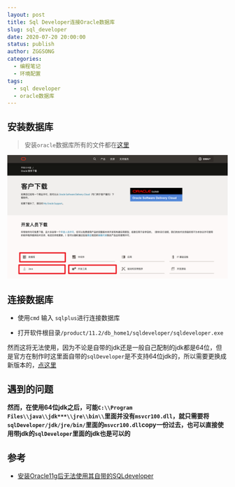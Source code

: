 ```yaml
---
layout: post
title: Sql Developer连接Oracle数据库
slug: sql_developer
date: 2020-07-20 20:00:00
status: publish
author: ZGGSONG
categories: 
  - 编程笔记
  - 环境配置
tags: 
  - sql developer
  - oracle数据库
---
```


## <span id="jump">安装数据库</span>

> 安装`oracle`数据库所有的文件都在[这里](https://www.oracle.com/cn/downloads/)

![](./img/oracle.png)

## 连接数据库

- 使用`cmd` 输入 `sqlplus`进行连接数据库

- 打开软件根目录`/product/11.2/db_home1/sqldeveloper/sqldeveloper.exe`

然而这将无法使用，因为不论是自带的jdk还是一般自己配制的jdk都是64位，但是官方在制作时这里面自带的`sqlDeveloper`是不支持64位jdk的，所以需要更换成新版本的，[点这里](#jump)

## 遇到的问题

__然而，在使用64位jdk之后，可能`C:\\Program Files\\java\\jdk***\\jre\\bin\\`里面并没有`msvcr100.dll`，就只需要将`sqlDeveloper/jdk/jre/bin/`里面的`msvcr100.dll`copy一份过去，也可以直接使用带jdk的`sqlDeveloper`里面的jdk也是可以的__

## 参考

- [安装Oracle11g后无法使用其自带的SQLdeveloper](https://blog.csdn.net/qq_32528231/article/details/52914329?ops_request_misc=%257B%2522request%255Fid%2522%253A%2522159524101219195188406377%2522%252C%2522scm%2522%253A%252220140713.130102334.pc%255Fall.%2522%257D&request_id=159524101219195188406377&biz_id=0&utm_medium=distribute.pc_search_result.none-task-blog-2~all~first_rank_ecpm_v3~pc_rank_v2-1-52914329.first_rank_ecpm_v3_pc_rank_v2&utm_term=%E5%AE%89%E8%A3%85oracle11g%E5%90%8E%E6%97%A0%E6%B3%95%E4%BD%BF%E7%94%A8%E5%85%B6%E8%87%AA%E5%B8%A6)
